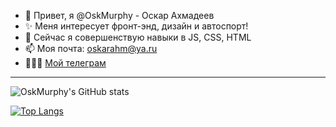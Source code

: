 - 👋 Привет, я @OskMurphy - Оскар Ахмадеев
- ✨ Меня интересует фронт-энд, дизайн и автоспорт!
- 🌱 Сейчас я совершенствую навыки в JS, CSS, HTML
- 📫 Моя почта: oskarahm@ya.ru
- 👨🏽‍💻 <a href="https://t.me/OskMurphy" target="_blank">Мой телеграм</a>

<hr>

 ![OskMurphy's GitHub stats](https://github-readme-stats.vercel.app/api?username=OskMurphy&show_icons=true&theme=cobalt&count_private=true)
 <!--- --->
 [![Top Langs](https://github-readme-stats.vercel.app/api/top-langs/?username=OskMurphy)](https://github.com/OskMurphy/github-readme-stats)

<!---

<h2 align="center">Привет, я <a href="https://github.com/OskMurphy" target="_blank">Оскар Ахмадеев</a>!
<img src="https://github.com/blackcater/blackcater/raw/main/images/Hi.gif" height="32"/>
</h2>
<h3 align="center">Frontend-разработчик, дизайнер и автоспортсмен!</h3>

--->

